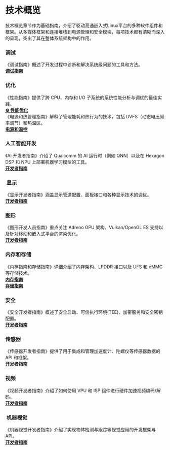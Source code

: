 # 技术概览

技术概览章节作为基础指南，介绍了驱动高通嵌入式Linux平台的多种软件组件和框架。从多媒体框架和连接堆栈到电源管理和安全模块，每项技术都有清晰而深入的呈现，突出了其在整体系统架构中的作用。

###  调试

《调试指南》概述了开发过程中诊断和解决系统级问题的工具和方法。  
[**调试指南**](https://docs.qualcomm.com/bundle/publicresource/topics/80-70020-12)

###  优化

《性能指南》提供了跨 CPU、内存和 I/O 子系统的系统性能分析与调优的最佳实践。  
[**⚙️ 性能优化**](https://docs.qualcomm.com/bundle/publicresource/topics/80-70020-10)  
《电源和热管理指南》解释了管理能耗和热行为的技术，包括 DVFS（动态电压频率调节）和热温区。  
[**电源和温控**](https://docs.qualcomm.com/bundle/publicresource/topics/80-70020-30)

###  人工智能开发

《AI 开发者指南》介绍了 Qualcomm 的 AI 运行时（例如 QNN）以及在 Hexagon DSP 和 NPU 上部署机器学习模型的工具。  
[**开发者指南**](https://docs.qualcomm.com/bundle/publicresource/topics/80-70020-15)

### ️ 显示

《显示开发者指南》涵盖显示管道配置、面板接口和各种显示技术的调优。  
[**开发者指南**](https://docs.qualcomm.com/bundle/publicresource/topics/80-70020-18)

###  图形

《图形开发人员指南》重点关注 Adreno GPU 架构、Vulkan/OpenGL ES 支持以及针对移动和嵌入式平台的渲染优化。  
[**开发者指南**](https://docs.qualcomm.com/bundle/publicresource/topics/80-70020-19)

###  内存和存储

《内存指南和存储指南》详细介绍了内存架构、LPDDR 接口以及 UFS 和 eMMC 等存储技术。  
[**内存指南**](https://docs.qualcomm.com/bundle/resource/topics/80-70020-5)  
[**存储指南**](https://docs.qualcomm.com/bundle/publicresource/topics/80-70020-6)

###  安全

《安全开发者指南》概述了安全启动、可信执行环境(TEE)、加密服务和安全密钥配置。  
[**开发者指南**](https://docs.qualcomm.com/bundle/publicresource/topics/80-70020-11)

###  传感器

《传感器开发者指南》提供了用于集成和管理加速度计、陀螺仪等传感器数据的 API 和框架。  
[**开发者指南**](https://docs.qualcomm.com/bundle/publicresource/topics/80-70020-7)

###  视频

《视频开发者指南》介绍了如何使用 VPU 和 ISP 组件进行硬件加速视频编码/解码。  
[**开发者指南**](https://docs.qualcomm.com/bundle/publicresource/topics/80-70020-20)

### ️ 机器视觉

《机器视觉开发者指南》介绍了实现物体检测与跟踪等视觉应用的开发框架与API。  
[**开发者指南**](https://docs.qualcomm.com/bundle/publicresource/topics/80-70020-21)